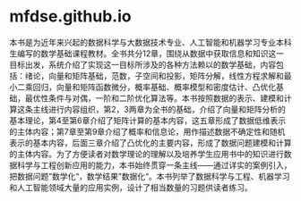 # mfdse.github.io

​		本书是为近年来兴起的数据科学与大数据技术专业、人工智能和机器学习专业本科生编写的数学基础课程教材。
​		全书共分12章，围绕从数据中获取信息和知识这一目标出发，系统介绍了实现这一目标所涉及的各种方法赖以的数学基础，内容包括：绪论，向量和矩阵基础，范数，子空间和投影，矩阵分解，线性方程求解和最小二乘回归，向量和矩阵函数微分，概率基础、概率模型和密度估计、凸优化基础，最优性条件与对偶，一阶和二阶优化算法等。本书按照数据的表示、建模和计算这条主线进行内容组织，第2，3两章为全书的基础，介绍了向量和矩阵分析的基本理论，第4至第6章介绍了矩阵计算的基本内容，这五章形成了数据低维表示的主体内容；第7章至第9章介绍了概率和信息论，用作描述数据不确定性和随机表示的基本内容，后面三章介绍了凸优化的主要内容，形成了数据问题建模和计算的主体内容。
​		为了方便读者对数学理论的理解以及培养学生应用书中的知识进行数据科学与工程创新应用的能力，本书始终贯穿一条主线——通过详实的案例引入，把数据问题”数学化“，数学结果”数据化“。
​		本书列举了数据科学与工程、机器学习和人工智能领域大量的应用实例，设计了相当数量的习题供读者练习。